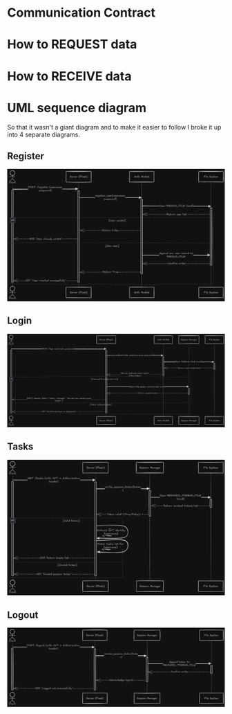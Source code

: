 # Communication Contract

# How to REQUEST data

# How to RECEIVE data

# UML sequence diagram
So that it wasn't a giant diagram and to make it easier to follow I broke it up into 4 separate diagrams.
## Register
![Register UML diagram](uml/register.png)

## Login
![Login UML diagram](uml/login.png)

## Tasks
![Tasks UML diagram](uml/tasks.png)

## Logout
![Logout UML diagram](uml/logout.png)
